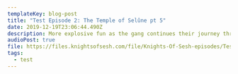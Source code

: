 ```yaml
---
templateKey: blog-post
title: "Test Episode 2: The Temple of Selûne pt 5"
date: 2019-12-19T23:06:44.490Z
description: More explosive fun as the gang continues their journey through the Temple.
audioPost: true
file: https://files.knightsofsesh.com/file/Knights-Of-Sesh-episodes/Test_Season/D%26D-20191216.mp3
tags:
  - test
---
```

